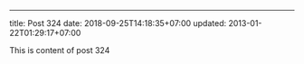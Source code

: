 ---
title: Post 324
date: 2018-09-25T14:18:35+07:00
updated: 2013-01-22T01:29:17+07:00

This is content of post 324